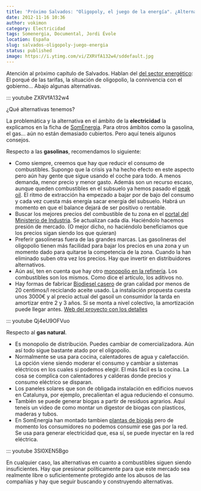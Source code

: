 ```yaml
---
title: 'Próximo Salvados: "Oligopoly, el juego de la energía". ¿Alternativas?'
date: 2012-11-16 10:36
author: vokimon
category: Electricidad
tags: Somenergia, Documental, Jordi Évole
location: España
slug: salvados-oligopoly-juego-energia
status: published
image: https://i.ytimg.com/vi/ZXRVfA132w4/sddefault.jpg
---
```


Atención al pròximo capítulo de Salvados. Hablan del [del sector energético](http://www.lasexta.com/programas/salvados/avances/consumidores-son-que-estan-pringando-tarifa-electrica_2012111500123.html): El porqué de las tarifas, la situación de oligopolio, la connivencia con el gobierno... Abajo algunas alternativas.

::: youtube ZXRVfA132w4


¿Qué alternativas tenemos?

La problemática y la alternativa en el ámbito de la **electricidad** la explicamos en la ficha de [SomEnergia](http://desconexionibex35.org/blog/electricas-som-energia/). Para otros ámbitos como la gasolina, el gas... aún no están demasiado cubiertos. Pero aquí teneis algunos consejos.

Respecto a las **gasolinas**, recomendamos lo siguiente:

-   Como siempre, creemos que hay que reducir el consumo de combustibles. Supongo que la crisis ya ha hecho efecto en este aspecto pero aún hay gente que sigue usando el coche para todo. A menos demanda, menor precio y menor gasto. Además son un recurso escaso, aunque queden combustibles en el subsuelo ya hemos pasado el [peak oil](http://en.wikipedia.org/wiki/Peak_oil). El ritmo de extracción ha empezado a bajar por de bajo del consumo y cada vez cuesta más energía sacar energía del subsuelo. Habrá un momento en que el balance dejará de ser positivo o rentable.
-   Buscar los mejores precios del combustible de tu zona en el [portal del Ministerio de Industria](http://geoportal.mityc.es/hidrocarburos/eess). Se actualizan cada día. Haciéndolo hacemos presión de mercado. (O mejor dicho, no haciéndolo beneficiamos que los precios sigan siendo los que quieran)
-   Preferir gasolineras fuera de las grandes marcas. Las gasolineras del oligopolio tienen más facilidad para bajar los precios en una zona y un momento dado para quitarse la competencia de la zona. Cuando la han eliminado suben otra vez los precios. Hay que invertir en distribuidores alternativos.
-   Aún así, ten en cuenta que hay otro [monopolio en la refinería](http://www.bmwfaq.com/f7/mi-visita-a-clh-y-el-secreto-de-las-gasolinas-546966/). Los combustibles son los mismos. Como dice el artículo, los aditivos no.
-   Hay formas de fabricar [Biodiesel casero](http://www.youtube.com/watch?feature=player_embedded&v=Qj4eU9OFVuo) de gran calidad por menos de 20 centimos/l reciclando aceite usado. La instalación propuesta cuesta unos 3000€ y al precio actual del gasoil un consumidor la tarda en amortizar entre 2 y 3 años. Si se monta a nivel colectivo, la amortización puede llegar antes. [Web del proyecto con los detalles](http://biodiesel-jose.blogspot.com.es/)

::: youtube Qj4eU9OFVuo


Respecto al **gas natural**.

-   Es monopolio de distribución. Puedes cambiar de comercializadora. Aún así todo sigue bastante atado por el oligopolio.
-   Normalmente se usa para cocina, calentadores de agua y calefacción. La opción viene siendo moderar el consumo y cambiar a sistemas eléctricos en los cuales si podemos elegir. El más fácil es la cocina. La cosa se complica con calentadores y calderas donde precios y consumo eléctrico se disparan.
-   Los paneles solares que son de obligada instalación en edificios nuevos en Catalunya, por ejemplo, precalientan el agua reduciendo el consumo.
-   También se puede generar biogas a partir de residuos agrarios. Aquí teneis un video de como montar un digestor de biogas con plasticos, maderas y tubos.
-   En SomEnergia han montado tambien [plantas de biogás](https://www.somenergia.coop/images/stories/continguts/Reumen_proyecto_Torregrossa_CAT.pdf) pero de momento los consumidores no podemos consumir ese gas por la red. Se usa para generar electricidad que, esa sí, se puede inyectar en la red eléctrica.

::: youtube 3Sl0XEN5Bgo

En cualquier caso, las alternativas en cuanto a combustibles siguen siendo insuficientes. Hay que presionar políticamente para que este mercado sea realmente libre o suficientemente protegido ante los abusos de las compañías y hay que seguir buscando y construyendo alternativas.
